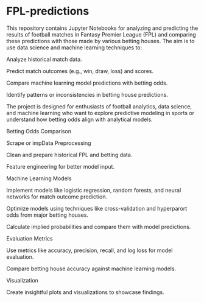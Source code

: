 # FPL-predictions
This repository contains Jupyter Notebooks for analyzing and predicting the results of football matches in Fantasy Premier League (FPL) and comparing these predictions with those made by various betting houses. The aim is to use data science and machine learning techniques to:

Analyze historical match data.

Predict match outcomes (e.g., win, draw, loss) and scores.

Compare machine learning model predictions with betting odds.

Identify patterns or inconsistencies in betting house predictions.

The project is designed for enthusiasts of football analytics, data science, and machine learning who want to explore predictive modeling in sports or understand how betting odds align with analytical models.


Betting Odds Comparison

Scrape or impData Preprocessing

Clean and prepare historical FPL and betting data.

Feature engineering for better model input.

Machine Learning Models

Implement models like logistic regression, random forests, and neural networks for match outcome prediction.

Optimize models using techniques like cross-validation and hyperparort odds from major betting houses.

Calculate implied probabilities and compare them with model predictions.

Evaluation Metrics

Use metrics like accuracy, precision, recall, and log loss for model evaluation.

Compare betting house accuracy against machine learning models.

Visualization

Create insightful plots and visualizations to showcase findings.
